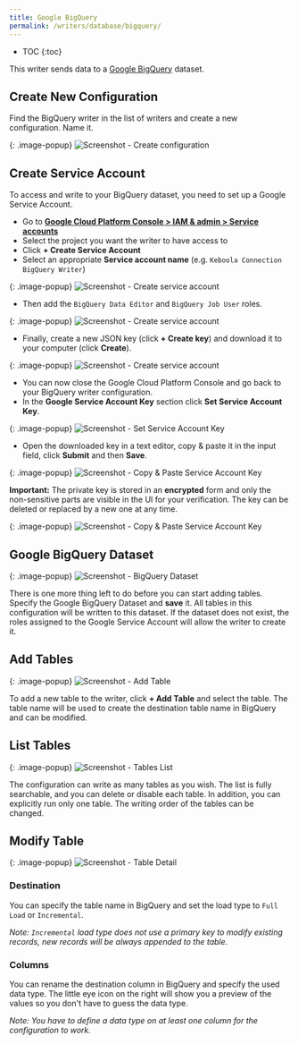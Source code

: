 ```yaml
---
title: Google BigQuery
permalink: /writers/database/bigquery/
---
```


* TOC
{:toc}

This writer sends data to a [Google BigQuery](https://cloud.google.com/bigquery/) dataset.

## Create New Configuration
Find the BigQuery writer in the list of writers and create a new configuration. Name it.

{: .image-popup}
![Screenshot - Create configuration](/writers/database/bigquery/ui1.png)

## Create Service Account

To access and write to your BigQuery dataset, you need to set up a Google Service Account. 

- Go to [**Google Cloud Platform Console > IAM & admin > Service accounts**](https://console.cloud.google.com/iam-admin/serviceaccounts)
- Select the project you want the writer to have access to
- Click **+ Create Service Account**
- Select an appropriate **Service account name** (e.g. `Keboola Connection BigQuery Writer`)

{: .image-popup}
![Screenshot - Create service account](/writers/database/bigquery/serviceaccount1.png)

- Then add the `BigQuery Data Editor` and `BigQuery Job User` roles.

{: .image-popup}
![Screenshot - Create service account](/writers/database/bigquery/serviceaccount2.png)

- Finally, create a new JSON key (click **+ Create key**) and download it to your computer (click **Create**).

{: .image-popup}
![Screenshot - Create service account](/writers/database/bigquery/serviceaccount3.png)

- You can now close the Google Cloud Platform Console and go back to your BigQuery writer configuration.
- In the **Google Service Account Key** section click **Set Service Account Key**.

{: .image-popup}
![Screenshot - Set Service Account Key](/writers/database/bigquery/ui2.png)

- Open the downloaded key in a text editor, copy & paste it in the input field, click **Submit** and then **Save**. 

{: .image-popup}
![Screenshot - Copy & Paste Service Account Key](/writers/database/bigquery/ui3.png)

**Important:** The private key is stored in an **encrypted** form and only the non-sensitive parts are visible in the UI for your verification. 
The key can be deleted or replaced by a new one at any time.

{: .image-popup}
![Screenshot - Copy & Paste Service Account Key](/writers/database/bigquery/ui4.png)

## Google BigQuery Dataset

{: .image-popup}
![Screenshot - BigQuery Dataset](/writers/database/bigquery/ui5.png)

There is one more thing left to do before you can start adding tables. Specify the Google BigQuery Dataset and **save** it.
All tables in this configuration will be written to this dataset. 
If the dataset does not exist, the roles assigned to the Google Service Account will allow the writer to create it.

## Add Tables

{: .image-popup}
![Screenshot - Add Table](/writers/database/bigquery/ui6.png)

To add a new table to the writer, click **+ Add Table** and select the table. 
The table name will be used to create the destination table name in BigQuery and can be modified.

## List Tables

{: .image-popup}
![Screenshot - Tables List](/writers/database/bigquery/ui7.png)

The configuration can write as many tables as you wish. The list is fully searchable, and you can delete or disable each table. 
In addition, you can explicitly run only one table. The writing order of the tables can be changed.

## Modify Table

{: .image-popup}
![Screenshot - Table Detail](/writers/database/bigquery/ui8.png)

### Destination

You can specify the table name in BigQuery and set the load type to `Full Load` or `Incremental`. 

*Note: `Incremental` load type does not use a primary key to modify existing records, new records will be always appended to the table.*

### Columns

You can rename the destination column in BigQuery and specify the used data type. 
The little eye icon on the right will show you a preview of the values so you don't have to guess the data type. 

*Note: You have to define a data type on at least one column for the configuration to work.* 